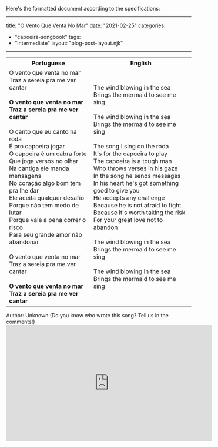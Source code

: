 Here's the formatted document according to the specifications:

---
title: "O Vento Que Venta No Mar"
date: "2021-02-25"
categories: 
  - "capoeira-songbook"
tags: 
  - "intermediate"
layout: "blog-post-layout.njk"
---

<table class="capoeira-table">
    <tr class="header-row">
        <th>Portuguese</th>
        <th>English</th>
    </tr>
    <tr>
        <td>O vento que venta no mar<br>
Traz a sereia pra me ver cantar<br>
<br>
<strong>O vento que venta no mar<br>
Traz a sereia pra me ver cantar</strong><br>
<br>
O canto que eu canto na roda<br>
É pro capoeira jogar<br>
O capoeira é um cabra forte<br>
Que joga versos no olhar<br>
Na cantiga ele manda mensagens<br>
No coração algo bom tem pra lhe dar<br>
Ele aceita qualquer desafio<br>
Porque não tem medo de lutar<br>
Porque vale a pena correr o risco<br>
Para seu grande amor não abandonar<br>
<br>
O vento que venta no mar<br>
Traz a sereia pra me ver cantar<br>
<br>
<strong>O vento que venta no mar<br>
Traz a sereia pra me ver cantar</strong></td>
        <td>The wind blowing in the sea<br>
Brings the mermaid to see me sing<br>
<br>
The wind blowing in the sea<br>
Brings the mermaid to see me sing<br>
<br>
The song I sing on the roda<br>
It's for the capoeira to play<br>
The capoeira is a tough man<br>
Who throws verses in his gaze<br>
In the song he sends messages<br>
In his heart he's got something good to give you<br>
He accepts any challenge<br>
Because he is not afraid to fight<br>
Because it's worth taking the risk<br>
For your great love not to abandon<br>
<br>
The wind blowing in the sea<br>
Brings the mermaid to see me sing<br>
<br>
The wind blowing in the sea<br>
Brings the mermaid to see me sing</td>
    </tr>
</table>

<figcaption>
Author: Unknown (Do you know who wrote this song? Tell us in the comments!)
</figcaption>

<iframe width="560" height="315" src="https://www.youtube.com/embed/gvi4PCmiWoc" title="YouTube video player" frameborder="0" allow="accelerometer; autoplay; clipboard-write; encrypted-media; gyroscope; picture-in-picture" allowfullscreen></iframe>